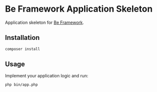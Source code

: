 # Be Framework Application Skeleton

Application skeleton for [Be Framework](https://github.com/koriym/be-framework).

## Installation

```bash
composer install
```

## Usage

Implement your application logic and run:

```bash
php bin/app.php
```